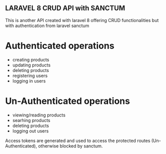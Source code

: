 

## LARAVEL 8 CRUD API with SANCTUM
This is another API created with laravel 8 offering CRUD functionalities but with authentication from laravel sanctum

# Authenticated operations
- creating products
- updating products
- deleting products
- registering users
- logging in users

# Un-Authenticated operations
- viewing/reading products
- searhing products
- deleting products
- logging out users

Access tokens are generated and used to access the protected routes (Un-Authenticated), otherwise blocked by sanctum.



